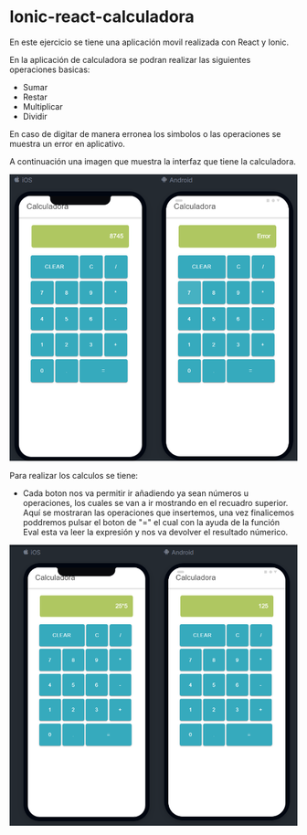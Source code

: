 # Ionic-react-calculadora

En este ejercicio se tiene una aplicación movil realizada con React y Ionic. 

En la aplicación de calculadora se podran realizar las siguientes operaciones basicas:
  
  - Sumar
  - Restar
  - Multiplicar
  - Dividir

En caso de digitar de manera erronea los simbolos o las operaciones se muestra un error en aplicativo. 

A continuación una imagen que muestra la interfaz que tiene la calculadora. 

![alt text](https://raw.githubusercontent.com/CarlosMaldonado1998/Ionic-react-calculadora/master/Images/calculadora.png)


Para realizar los calculos se tiene:

- Cada boton nos va permitir ir añadiendo ya sean números u operaciones, los cuales se van a ir mostrando en el recuadro superior. Aquí se mostraran las operaciones que insertemos, una vez finalicemos poddremos pulsar el boton de "=" el cual con la ayuda de la función Eval esta va leer la expresión y nos va devolver el resultado númerico. 

![alt text](https://raw.githubusercontent.com/CarlosMaldonado1998/Ionic-react-calculadora/master/Images/proceso.png)

